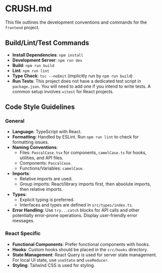 # CRUSH.md

This file outlines the development conventions and commands for the `frontend` project.

## Build/Lint/Test Commands

- **Install Dependencies**: `npm install`
- **Development Server**: `npm run dev`
- **Build**: `npm run build`
- **Lint**: `npm run lint`
- **Type Check**: `tsc --noEmit` (implicitly run by `npm run build`)
- **Run Tests**: This project does not have a dedicated test script in `package.json`. You will need to add one if you intend to write tests. A common setup involves `vitest` for React projects.

## Code Style Guidelines

### General
- **Language**: TypeScript with React.
- **Formatting**: Handled by ESLint. Run `npm run lint` to check for formatting issues.
- **Naming Conventions**:
    - Files: `PascalCase.tsx` for components, `camelCase.ts` for hooks, utilities, and API files.
    - Components: `PascalCase`.
    - Functions/Variables: `camelCase`.
- **Imports**:
    - Relative imports are used.
    - Group imports: React/library imports first, then absolute imports, then relative imports.
- **Types**:
    - Explicit typing is preferred.
    - Interfaces and types are defined in `src/types/index.ts`.
- **Error Handling**: Use `try...catch` blocks for API calls and other potentially error-prone operations. Display user-friendly error messages.

### React Specific
- **Functional Components**: Prefer functional components with hooks.
- **Hooks**: Custom hooks should be placed in the `src/hooks` directory.
- **State Management**: React Query is used for server state management. For local UI state, use `useState` and `useReducer`.
- **Styling**: Tailwind CSS is used for styling.
